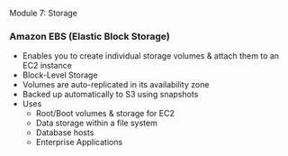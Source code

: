 Module 7: Storage

### Amazon EBS (Elastic Block Storage)
- Enables you to create individual storage volumes & attach them to an EC2 instance
- Block-Level Storage
- Volumes are auto-replicated in its availability zone
- Backed up automatically to S3 using snapshots
- Uses
	- Root/Boot volumes & storage for EC2
	- Data storage within a file system
	- Database hosts
	- Enterprise Applications